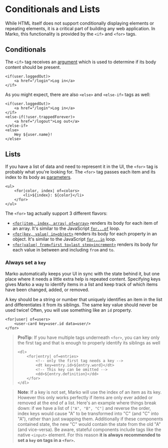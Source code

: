 # Conditionals and Lists

While HTML itself does not support conditionally displaying elements or repeating elements, it is a critical part of building any web application. In Marko, this functionality is provided by the `<if>` and `<for>` tags.

## Conditionals

The `<if>` tag receives an [argument](./syntax.md#arguments) which is used to determine if its body content should be present.

```marko
<if(user.loggedOut)>
    <a href="/login">Log in</a>
</if>
```

As you might expect, there are also `<else>` and `<else-if>` tags as well:

```marko
<if(user.loggedOut)>
    <a href="/login">Log in</a>
</if>
<else-if(!user.trappedForever)>
    <a href="/logout">Log out</a>
</else-if>
<else>
    Hey ${user.name}!
</else>
```

## Lists

If you have a list of data and need to represent it in the UI, the `<for>` tag is probably what you're looking for. The `<for>` tag passes each item and its index to its body as [parameters](./syntax.md#parameters).

```marko
<ul>
    <for|color, index| of=colors>
        <li>${index}: ${color}</li>
    </for>
</ul>
```

The `<for>` tag actually support 3 different flavors:

- [`<for|item, index, array| of=array>`](./core-tags.md#iterating-over-a-list) renders its body for each item of an array. It's similar to the JavaScript [`for...of`](https://developer.mozilla.org/en-US/docs/Web/JavaScript/Reference/Statements/for...of) loop.
- [`<for|key, value| in=object>`](./core-tags.md#iterating-over-an-objects-properties) renders its body for each property in an object. It's similar to the JavaScript [`for...in`](https://developer.mozilla.org/en-US/docs/Web/JavaScript/Reference/Statements/for...in) loop.
- [`<for|value| from=first to=last step=increment>`](./core-tags.md#iterating-between-a-range-of-numbers) renders its body for each value in between and including `from` and `to`.

### Always set a `key`

Marko automatically keeps your UI in sync with the state behind it, but one place where it needs a little extra help is repeated content. Specifying keys gives Marko a way to identify items in a list and keep track of which items have been changed, added, or removed.

A key should be a string or number that uniquely identifies an item in the list and differentiates it from its siblings. The same key value should never be used twice! Often, you will use something like an `id` property.

```marko
<for|user| of=users>
    <user-card key=user.id data=user/>
</for>
```

> **ProTip**: If you have multiple tags underneath `<for>`, you can key only the first tag and that is enough to properly identify its siblings as well
>
> ```marko
> <dl>
>     <for|entry| of=entries>
>         <!-- only the first tag needs a key -->
>         <dt key=entry.id>${entry.word}</dt>
>         <!-- This key can be omitted -->
>         <dd>${entry.definition}</dd>
>     </for>
> </dl>
> ```

> **Note**: If a key is not set, Marko will use the index of an item as its key. However this only works perfectly if items are only ever added or removed at the end of a list. Here's an example where things break down: if we have a list of `["A", "B", "C"]` and reverse the order, index keys would cause "A" to be transformed into "C" (and "C" into "A"), rather than just swapping them. Additionally if these components contained state, the new "C" would contain the state from the old "A" (and vice-versa). Be aware, stateful components include tags like the native `<input>` element. For this reason **it is always recommended to set a `key` on tags in a `<for>`.**

